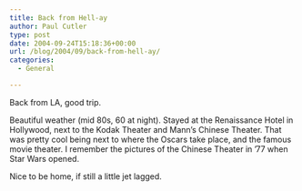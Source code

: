 ```yaml
---
title: Back from Hell-ay
author: Paul Cutler
type: post
date: 2004-09-24T15:18:36+00:00
url: /blog/2004/09/back-from-hell-ay/
categories:
  - General

---
```

Back from LA, good trip.

Beautiful weather (mid 80s, 60 at night). Stayed at the Renaissance Hotel in Hollywood, next to the Kodak Theater and Mann&#8217;s Chinese Theater. That was pretty cool being next to where the Oscars take place, and the famous movie theater. I remember the pictures of the Chinese Theater in &#8217;77 when Star Wars opened.

Nice to be home, if still a little jet lagged.
